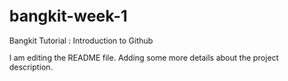 # bangkit-week-1
Bangkit Tutorial : Introduction to Github

I am editing the README file. Adding some more details about the project description.
